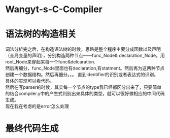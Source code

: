# Wangyt-s-C-Compiler
# 语法树的构造相关
   词法分析完之后，在构造语法树的时候，思路是整个程序主要分成函数以及声明（全局变量的声明），分别构造两种节点——func_Node& declaration_Node。用root_Node来穿起来每一个func&delcaration.  
   然后再细分，func_Node里面也有declaration,有statment。然后再为这两种节点创建一个数据结构。然后再细分。。。 直到identifier的识别或者表达式的识别。  
   具体的实现可以看代码。  
   然后在写parser的时候，其实每一个节点的type我已经都区分出来了，只要简单的结合compiler.y中的产生式判别出来具体的类型，就可以很好做相应的中间代码生成。  
   现在我在考虑的是error怎么处理
# 最终代码生成
